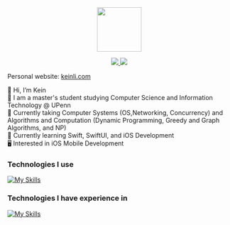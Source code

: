 <div id="header" align="center">
  <img src="https://media.giphy.com/media/M9gbBd9nbDrOTu1Mqx/giphy.gif" width="100"/>
  <p>
  <a href="https://www.linkedin.com/in/keinli/" rel="nofollow noreferrer">
    <img src="https://skillicons.dev/icons?i=linkedin"/>
  </a> 
  <a href="https://drive.google.com/file/d/1SC7-H2kHh1qxJHkVwky4SvScYKax0lEp/view">
    <img src="https://skillicons.dev/icons?i=gcp"/> 
  </a>
</p>
</div>


Personal website: [keinli.com](http://keinli.com)  

👋 Hi, I’m Kein  
💪 I am a master's student studying Computer Science and Information Technology @ UPenn    
📘 Currently taking Computer Systems (OS,Networking, Concurrency) and Algorithms and Computation (Dynamic Programming, Greedy and Graph Algorithms, and NP)  
📕 Currently learning Swift, SwiftUI, and iOS Development    
🖥️ Interested in iOS Mobile Development



### Technologies I use
[![My Skills](https://skillicons.dev/icons?i=swift,java,git&perline=15)](https://skillicons.dev)

### Technologies I have experience in
[![My Skills](https://skillicons.dev/icons?i=react,nodejs,express,postgres,tailwind&perline=15)](https://skillicons.dev)

